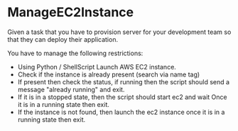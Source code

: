 # ManageEC2Instance

Given a task that you have to provision server for your development team so that they can deploy their application. 

You have to manage the following restrictions:
- Using Python / ShellScript  Launch AWS EC2 instance. 
- Check if the instance is already present (search via name tag)
- If present then check the status, if running then the script should send a message "already running" and exit.
- If it is in a stopped state, then the script should start ec2 and wait Once it is in a running state then exit.
- If the instance is not found, then launch the ec2 instance once it is in a running state then exit.
